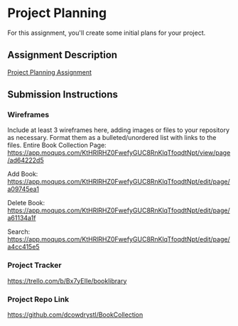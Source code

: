 # Project Planning
For this assignment, you'll create some initial plans for your project.

## Assignment Description
[Project Planning Assignment](https://education.launchcode.org/liftoff/modules/assignments/project-planning)

## Submission Instructions

### Wireframes

Include at least 3 wireframes here, adding images or files to your repository as necessary. Format them as a bulleted/unordered list with links to the files.
Entire Book Collection Page: https://app.moqups.com/KtHRlRHZ0FwefyGUC8RnKlqTfoqdtNpt/view/page/ad64222d5 

Add Book: https://app.moqups.com/KtHRlRHZ0FwefyGUC8RnKlqTfoqdtNpt/edit/page/a09745ea1

Delete Book: https://app.moqups.com/KtHRlRHZ0FwefyGUC8RnKlqTfoqdtNpt/edit/page/a61134a1f

Search: https://app.moqups.com/KtHRlRHZ0FwefyGUC8RnKlqTfoqdtNpt/edit/page/a4cc415e5
### Project Tracker

https://trello.com/b/Bx7yEIIe/booklibrary

### Project Repo Link

https://github.com/dcowdrystl/BookCollection
